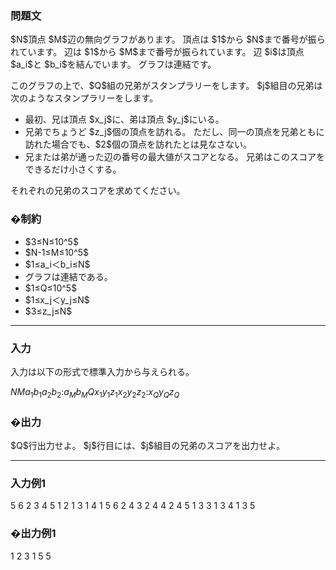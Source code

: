 
<div>

<span>

<span>

<section>

### **問題文**

<p>
$N$頂点 $M$辺の無向グラフがあります。 頂点は $1$から $N$まで番号が振られています。 辺は $1$から $M$まで番号が振られています。 辺 $i$は頂点 $a_i$と $b_i$を結んでいます。 グラフは連結です。
</p>

<p>
このグラフの上で、$Q$組の兄弟がスタンプラリーをします。 $j$組目の兄弟は次のようなスタンプラリーをします。
</p>

<ul>

<li>
最初、兄は頂点 $x_j$に、弟は頂点 $y_j$にいる。
</li>

<li>
兄弟でちょうど $z_j$個の頂点を訪れる。 ただし、同一の頂点を兄弟ともに訪れた場合でも、$2$個の頂点を訪れたとは見なさない。
</li>

<li>
兄または弟が通った辺の番号の最大値がスコアとなる。 兄弟はこのスコアをできるだけ小さくする。
</li>

</ul>

<p>
それぞれの兄弟のスコアを求めてください。
</p>

</section>

<section>

### **�制約**

<ul>

<li>
$3≤N≤10^5$
</li>

<li>
$N-1≤M≤10^5$
</li>

<li>
$1≤a_i＜b_i≤N$
</li>

<li>
グラフは連結である。
</li>

<li>
$1≤Q≤10^5$
</li>

<li>
$1≤x_j＜y_j≤N$
</li>

<li>
$3≤z_j≤N$
</li>

</ul>

</section>

---

<div>

<section>

### **入力**

<p>
入力は以下の形式で標準入力から与えられる。
</p>

<div>

$N$$M$$a_1$$b_1$$a_2$$b_2$$:$$a_M$$b_M$$Q$$x_1$$y_1$$z_1$$x_2$$y_2$$z_2$$:$$x_Q$$y_Q$$z_Q$
</div>

</section>

<section>

### **�出力**

<p>
$Q$行出力せよ。 $j$行目には、$j$組目の兄弟のスコアを出力せよ。
</p>

</section>

</div>

---

<section>

### **入力例1**

<div>

5 6
2 3
4 5
1 2
1 3
1 4
1 5
6
2 4 3
2 4 4
2 4 5
1 3 3
1 3 4
1 3 5

</div>

</section>

<section>

### **�出力例1**

<div>

1
2
3
1
5
5

</div>

</section>

</span>

</span>

</div>
